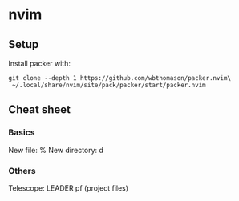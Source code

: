 # nvim

## Setup
Install packer with:

```
git clone --depth 1 https://github.com/wbthomason/packer.nvim\
 ~/.local/share/nvim/site/pack/packer/start/packer.nvim
```

## Cheat sheet

### Basics

New file: %
New directory: d

### Others

Telescope: LEADER pf (project files)

